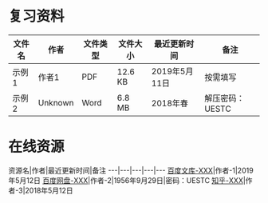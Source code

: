 # 复习资料

文件名|作者|文件类型|文件大小|最近更新时间|备注
---|---|---|---|---|---
示例1|作者1|PDF|12.6 KB|2019年5月11日|按需填写
示例2|Unknown|Word|6.8 MB|2018年春|解压密码：UESTC

# 在线资源

资源名|作者|最近更新时间|备注
---|---|---|---|---
[百度文库-XXX](https://wenku.baidu.com/)|作者-1|2019年5月12日
[百度网盘-XXX](https://pan.baidu.com/)|作者-2|1956年9月29日|密码：UESTC
[知乎-XXX](https://www.zhihu.com/)|作者-3|2018年5月12日
